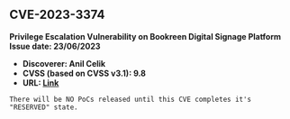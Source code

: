 ## CVE-2023-3374

**Privilege Escalation Vulnerability on Bookreen Digital Signage Platform** 
**Issue date: 23/06/2023**
- **Discoverer: Anil Celik**
- **CVSS (based on CVSS v3.1): 9.8**
- **URL: [Link](https://cve.mitre.org/cgi-bin/cvename.cgi?name=CVE-2023-3374)**

```
There will be NO PoCs released until this CVE completes it's "RESERVED" state.
```
